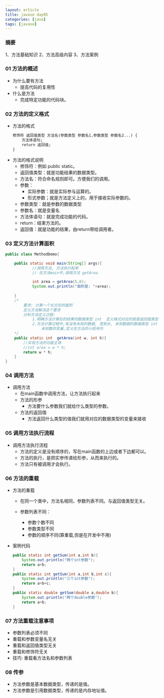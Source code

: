 ```yaml
---
layout: article
title: javase day05
categories: [java]
tags: [javase]
---
```


### 摘要
1、方法基础知识
2、方法高级内容
3、方法案例


### 01 方法的概述
- 为什么要有方法
	* 提高代码的复用性 
- 什么是方法
	* 完成特定功能的代码块。 

### 02 方法的定义格式
- 方法的格式
	```txt
	修饰符 返回值类型 方法名(参数类型 参数名1,参数类型 参数名2...) {
		方法体语句;
		return 返回值; 
	} 
	```
- 方法的格式说明
	* 修饰符：例如 public static。
	* 返回值类型：就是功能结果的数据类型。
	* 方法名：符合命名规则即可。方便我们的调用。
	* 参数：
		- 实际参数：就是实际参与运算的。
		- 形式参数；就是方法定义上的，用于接收实际参数的。
	* 参数类型：就是参数的数据类型
	* 参数名：就是变量名
	* 方法体语句：就是完成功能的代码。
	* return：结束方法的。
	* 返回值：就是功能的结果，由return带给调用者。

### 03 定义方法计算面积

```java
public class MethodDemo{

	public static void main(String[] args){
			//调用方法, 方法执行起来
			// 在方法main中,调用方法 getArea

			int area = getArea(5,6);
			System.out.println("面积是: "+area);
		
	}
	/*
		要求: 计算一个长方形的面积
		定义方法解决这个要求
		分析方法定义过程:
			1.明确方法计算后的结果的数据类型 int  定义格式对应的就是返回值类型
			2.方法计算过程中,有没有未知的数据, 宽和长, 未知数据的数据类型 int
				未知数的变量,定义在方法的小括号内
	*/
	public static int  getArea(int w, int h){
		//实现方法的功能主体
		//int area = w * h;
		return w * h;
	}
}
```

### 04 调用方法
* 调用方法
	* 在main函数中调用方法，让方法执行起来
	* 方法的形参
		* 方法要什么参数我们就给什么类型的参数。
	* 方法的返回值
		* 方法返回什么类型的值我们就用对应的数据类型的变量来接收


### 05 调用方法执行流程
* 调用方法执行流程
	* 方法的定义是没有顺序的，写在main函数的上边或者下边都可以。
	* 方法的执行，是把实参传递给形参，从而来执行的。
	* 方法只有被调用才会执行。

### 06 方法的重载
- 方法的重载
	* 在同一个类中，方法名相同，参数列表不同。与返回值类型无关。

	* 参数列表不同：
		- 参数个数不同
		- 参数类型不同
		- 参数的顺序不同(算重载,但是在开发中不用)

- 案例代码
	```java
	public static int getSum(int a,int b){
		System.out.println("两个int参数");
		return a+b;
	}
	public static int getSum(int a,int b,int c){
		System.out.println("三个int参数");
		return a+b+c;
	}
	public static double getSum(double a,double b){
		System.out.println("两个double参数");
		return a+b;
	}
	```
	
### 07 方法重载注意事项
- 参数列表必须不同
- 重载和参数变量名无关
- 重载和返回值类型无关
- 重载和修饰符无关
- 技巧: 重载看方法名和参数列表
		
### 08 传参
- 方法参数是基本数据类型，传递的是值。
- 方法参数是引用数据类型，传递的是内存地址值。
